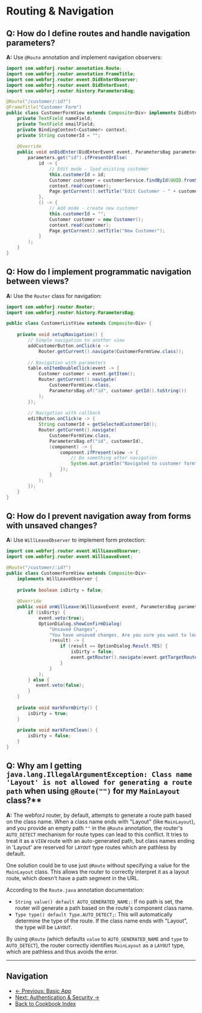 # Routing & Navigation

## Q: How do I define routes and handle navigation parameters?

**A:** Use `@Route` annotation and implement navigation observers:

```java
import com.webforj.router.annotation.Route;
import com.webforj.router.annotation.FrameTitle;
import com.webforj.router.event.DidEnterObserver;
import com.webforj.router.event.DidEnterEvent;
import com.webforj.router.history.ParametersBag;

@Route("/customer/:id?")
@FrameTitle("Customer Form")
public class CustomerFormView extends Composite<Div> implements DidEnterObserver {
    private TextField nameField;
    private TextField emailField;
    private BindingContext<Customer> context;
    private String customerId = "";
    
    @Override
    public void onDidEnter(DidEnterEvent event, ParametersBag parameters) {
        parameters.get("id").ifPresentOrElse(
            id -> {
                // Edit mode - load existing customer
                this.customerId = id;
                Customer customer = customerService.findById(UUID.fromString(id));
                context.read(customer);
                Page.getCurrent().setTitle("Edit Customer - " + customer.getName());
            },
            () -> {
                // Add mode - create new customer
                this.customerId = "";
                Customer customer = new Customer();
                context.read(customer);
                Page.getCurrent().setTitle("New Customer");
            }
        );
    }
}
```

## Q: How do I implement programmatic navigation between views?

**A:** Use the `Router` class for navigation:

```java
import com.webforj.router.Router;
import com.webforj.router.history.ParametersBag;

public class CustomerListView extends Composite<Div> {
    
    private void setupNavigation() {
        // Simple navigation to another view
        addCustomerButton.onClick(e -> 
            Router.getCurrent().navigate(CustomerFormView.class));
        
        // Navigation with parameters
        table.onItemDoubleClick(event -> {
            Customer customer = event.getItem();
            Router.getCurrent().navigate(
                CustomerFormView.class,
                ParametersBag.of("id", customer.getId().toString())
            );
        });
        
        // Navigation with callback
        editButton.onClick(e -> {
            String customerId = getSelectedCustomerId();
            Router.getCurrent().navigate(
                CustomerFormView.class,
                ParametersBag.of("id", customerId),
                (component) -> {
                    component.ifPresent(view -> {
                        // Do something after navigation
                        System.out.println("Navigated to customer form");
                    });
                }
            );
        });
    }
}
```

## Q: How do I prevent navigation away from forms with unsaved changes?

**A:** Use `WillLeaveObserver` to implement form protection:

```java
import com.webforj.router.event.WillLeaveObserver;
import com.webforj.router.event.WillLeaveEvent;

@Route("/customer/:id?")
public class CustomerFormView extends Composite<Div> 
    implements WillLeaveObserver {
    
    private boolean isDirty = false;
    
    @Override
    public void onWillLeave(WillLeaveEvent event, ParametersBag parameters) {
        if (isDirty) {
            event.veto(true);
            OptionDialog.showConfirmDialog(
                "Unsaved Changes",
                "You have unsaved changes. Are you sure you want to leave?",
                (result) -> {
                    if (result == OptionDialog.Result.YES) {
                        isDirty = false;
                        event.getRouter().navigate(event.getTargetRoute());
                    }
                }
            );
        } else {
           event.veto(false);
        }
    }
    
    private void markFormDirty() {
        isDirty = true;
    }
    
    private void markFormClean() {
        isDirty = false;
    }
}
```

## Q: Why am I getting `java.lang.IllegalArgumentException: Class name 'Layout' is not allowed for generating a route path` when using `@Route("")` for my `MainLayout` class?**

**A:** The webforJ router, by default, attempts to generate a route path based on the class name. When a class name ends with "Layout" (like `MainLayout`), and you provide an empty path `""` in the `@Route` annotation, the router's `AUTO_DETECT` mechanism for route types can lead to this conflict. It tries to treat it as a `VIEW` route with an auto-generated path, but class names ending in 'Layout' are reserved for `LAYOUT` type routes which are pathless by default.


One solution could be to use just `@Route` without specifying a value for the `MainLayout` class. This allows the router to correctly interpret it as a layout route, which doesn't have a path segment in the URL.

According to the `Route.java` annotation documentation:
- `String value() default AUTO_GENERATED_NAME;`: If no path is set, the router will generate a path based on the route's component class name.
- `Type type() default Type.AUTO_DETECT;`: This will automatically determine the type of the route. If the class name ends with "Layout", the type will be `LAYOUT`.

By using `@Route` (which defaults `value` to `AUTO_GENERATED_NAME` and `type` to `AUTO_DETECT`), the router correctly identifies `MainLayout` as a `LAYOUT` type, which are pathless and thus avoids the error.


---

## Navigation

- [← Previous: Basic App](01-basic-app.md)
- [Next: Authentication & Security →](03-authentication.md)
- [Back to Cookbook Index](../00-index.md)